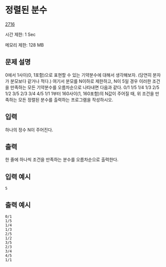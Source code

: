 # 정렬된 분수

[2716](http://codeup.kr/problem.php?id=2716)

시간 제한: 1 Sec

메모리 제한: 128 MB



## 문제 설명

0에서 1사이(0, 1포함)으로 표현할 수 있는 기약분수에 대해서 생각해보자. (당연히 분자가 분모보다 같거나 적다.)
여기서 분모를 N이하로 제한하고, N이 5일 경우 이러한 조건을 만족하는 모든 기약분수를 오름차순으로 나타내면 다음과 같다.
0/1 1/5 1/4 1/3 2/5 1/2 3/5 2/3 3/4 4/5 1/1
1부터 160사이(1, 160포함)의 N값이 주어질 때, 위 조건을 만족하는 모든 정렬된 분수를 출력하는 프로그램을 작성하시오.



## 입력

하나의 정수 N이 주어진다.



## 출력

한 줄에 하나씩 조건을 만족하는 분수를 오름차순으로 출력한다.



## 입력 예시

```
5
```



## 출력 예시

```
0/1
1/5
1/4
1/3
2/5
1/2
3/5
2/3
3/4
4/5
1/1
```